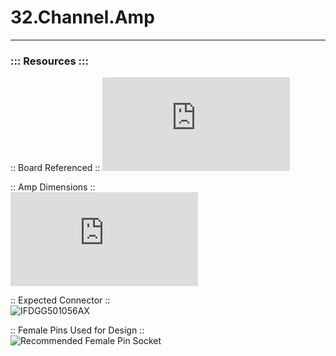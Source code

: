 # 32.Channel.Amp

-----------------  
  
  
  
  
  
### ::: Resources :::
  
:: Board Referenced ::
![CR-150-R5](https://www.cremat.com/CR-150-R5.pdf)  
  
:: Amp Dimensions ::  
![CREMAT CR-11X](https://www.cremat.com/CR-110-R2.1.pdf)  
  
:: Expected Connector ::  
![IFDGG501056AX](https://www.lesker.com/feedthroughs/instrument-feedthroughs-mpdt-subd/part/ifdgg501056ax)  
  
:: Female Pins Used for Design ::  
![Recommended Female Pin Socket](https://www.digikey.com/en/products/detail/adam-tech/SMC-1-08-1-GT/9830825)